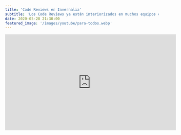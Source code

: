 ```yaml
---
title: 'Code Reviews en Invernalia'
subtitle: 'Los Code Reviews ya están interiorizados en muchos equipos como una herramienta para mejorar la calidad de su código, aunque en muchos de ellos esto provoca más incomodidad que beneficios, más conflictos internos que consensos, más pérdida de tiempo que resultados, de estas premisas nace esta historia donde contar algunos secretos de un buen y un mal code review.'
date: 2020-05-28 21:30:00
featured_image: '/images/youtube/para-todos.webp'
---
```


<iframe width="560" height="315" src="https://www.youtube.com/embed/yyJzLmNm8Qo" frameborder="0" allow="accelerometer; autoplay; clipboard-write; encrypted-media; gyroscope; picture-in-picture" allowfullscreen></iframe>


